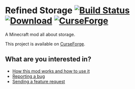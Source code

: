 # Refined Storage [![Build Status](https://travis-ci.org/raoulvdberge/refinedstorage.svg?branch=mc1.10)](https://travis-ci.org/raoulvdberge/refinedstorage) [![Download](https://api.bintray.com/packages/raoulvdberge/dev/refinedstorage/images/download.svg)](https://bintray.com/raoulvdberge/dev/refinedstorage/_latestVersion) [![CurseForge](http://cf.way2muchnoise.eu/full_243076_downloads.svg)](http://minecraft.curseforge.com/projects/refined-storage)

A Minecraft mod all about storage.

This project is available on [CurseForge](http://minecraft.curseforge.com/projects/refined-storage).

## What are you interested in?

- [How this mod works and how to use it](https://github.com/raoulvdberge/refinedstorage/wiki)
- [Reporting a bug](https://github.com/raoulvdberge/refinedstorage/issues)
- [Sending a feature request](https://github.com/raoulvdberge/refinedstorage/issues)
